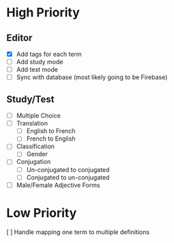 # High Priority

## Editor

- [x] Add tags for each term
- [ ] Add study mode
- [ ] Add test mode
- [ ] Sync with database (most likely going to be Firebase)

## Study/Test

- [ ] Multiple Choice
- [ ] Translation
  - [ ] English to French
  - [ ] French to English
- [ ] Classification
  - [ ] Gender
- [ ] Conjugation
  - [ ] Un-conjugated to conjugated
  - [ ] Conjugated to un-conjugated
- [ ] Male/Female Adjective Forms

# Low Priority

[ ] Handle mapping one term to multiple definitions
